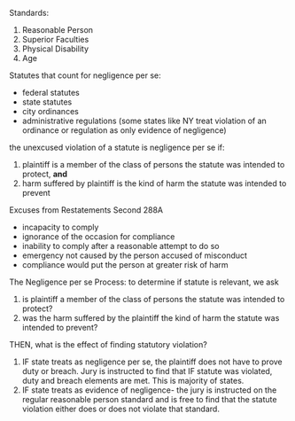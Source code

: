 Standards:
1. Reasonable Person
2. Superior Faculties
3. Physical Disability
4. Age

Statutes that count for negligence per se:
- federal statutes
- state statutes
- city ordinances
- administrative regulations
(some states like NY treat violation of an ordinance or regulation as only evidence of negligence)

the unexcused violation of a statute is negligence per se if:
1. plaintiff is a member of the class of persons the statute was intended to protect, **and**
2. harm suffered by plaintiff is the kind of harm the statute was intended to prevent

Excuses from Restatements Second 288A
- incapacity to comply
- ignorance of the occasion for compliance
- inability to comply after a reasonable attempt to do so
- emergency not caused by the person accused of misconduct
- compliance would put the person at greater risk of harm

The Negligence per se Process:
to determine if statute is relevant, we ask
1. is plaintiff a member of the class of persons the statute was intended to protect?
2. was the harm suffered by the plaintiff the kind of harm the statute was intended to prevent?

THEN, what is the effect of finding statutory violation?

1. IF state treats as negligence per se, the plaintiff does not have to prove duty or breach. Jury is instructed to find that IF statute was violated, duty and breach elements are met. This is majority of states.
2. IF state treats as evidence of negligence- the jury is instructed on the regular reasonable person standard and is free to find that the statute violation either does or does not violate that standard.